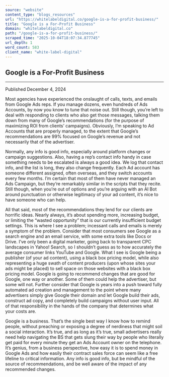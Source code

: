 ```yaml
---
source: "website"
content_type: "blogs_resources"
url: "https://whitelabeldigital.co/google-is-a-for-profit-business/"
title: "Google is a For-Profit Business"
domain: "whitelabeldigital.co"
path: "/google-is-a-for-profit-business/"
scraped_time: "2025-10-04T18:07:34.877745"
url_depth: 1
word_count: 583
client_name: "white-label-digital"
---
```


## Google is a For-Profit Business

* * *

Published December 4, 2024

Most agencies have experienced the onslaught of calls, texts, and emails from Google Ads reps. If you manage dozens, even hundreds of Ads Accounts, by now you know to tune that noise out. Still though, you’re left to deal with responding to clients who also get those messages, talking them down from many of Google’s recommendations (for the purpose of maximizing ROI from clients’ campaigns). Obviously, I’m speaking to Ad Accounts that are properly managed, to the extent that Google’s recommendations are 99% focused on Google’s revenue and not necessarily that of the advertiser.

Normally, any info is good info, especially around platform changes or campaign suggestions. Also, having a rep’s contact info handy in case something needs to be escalated is always a good idea. We log that contact info, and the list is long, they also change frequently. Each Ad account has someone different assigned, often overseas, and they switch accounts every few months. I’m certain that most of them have never managed an Ads Campaign, but they’re remarkably similar in the scripts that they recite. Still though, when you’re out of options and you’re arguing with an AI Bot around punctuation or otherwise legitimacy of your ad content, it’s nice to have someone who can help.

All that said, most of the recommendations they lend for our clients are horrific ideas. Nearly always, it’s about spending more, increasing budget, or limiting the “wasted opportunity” that is our currently insufficient budget settings. This is where I see a problem; incessant calls and emails is merely a symptom of the problem. Consider that most consumers see Google as a search engine and an email service, with some extra tools like Docs or Drive. I’ve only been a digital marketer, going back to transparent CPC landscapes in Yahoo! Search, so I shouldn’t guess as to how accurately the average consumer links YouTube and Google. What I see is Google being a publisher (of your ad content), using a black box pricing model, while also representing a huge swath of content producers (upon whose sites your ads might be placed) to sell space on those websites with a black box pricing model. Google is going to recommend changes that are good for Google, one way or another. Some of them could help the advertiser, but some will not. Further consider that Google is years into a push toward fully automated ad creation and management to the point where many advertisers simply give Google their domain and let Google build their ads, construct ad copy, and completely build campaigns without user input. All of that responsibility in the hands of the company that determines what your costs are.

Google is a business. That’s the single best way I know how to remind people, without preaching or exposing a degree of nerdiness that might soil a social interaction. It’s true, and as long as it’s true, small advertisers really need help navigating the BS that gets slung their way by people who literally get paid for every minute they get an Ads Account owner on the telephone. It’s genius, from a business perspective, how easy it is to spend money in Google Ads and how easily their contract sales force can seem like a free lifeline to critical information. Any info is good info, but be mindful of the source of recommendations, and be well aware of the impact of any recommended changes.